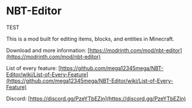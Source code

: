 # NBT-Editor

TEST

This is a mod built for editing items, blocks, and entities in Minecraft.

Download and more information: [https://modrinth.com/mod/nbt-editor](https://modrinth.com/mod/nbt-editor)

List of every feature: [https://github.com/mega12345mega/NBT-Editor/wiki/List-of-Every-Feature](https://github.com/mega12345mega/NBT-Editor/wiki/List-of-Every-Feature)

Discord: [https://discord.gg/PzeYTbEZjn](https://discord.gg/PzeYTbEZjn)
